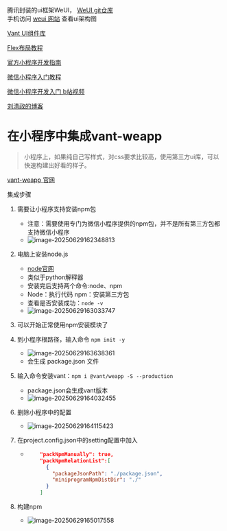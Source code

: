 
腾讯封装的ui框架WeUI， [WeUI git仓库](https://github.com/Tencent/weui)  
手机访问 [weui 网站](https://weui.io/) 查看ui架构图 

[Vant UI组件库](https://vant-ui.github.io/vant-weapp/#/home)

[Flex布局教程](https://www.ruanyifeng.com/blog/2015/07/flex-grammar.html)  

[官方小程序开发指南](https://developers.weixin.qq.com/miniprogram/dev/framework/)  

[微信小程序入门教程](https://www.ruanyifeng.com/blog/2020/10/wechat-miniprogram-tutorial-part-one.html)

[微信小程序开发入门 b站视频](https://www.bilibili.com/video/BV1EFcve9EH1?spm_id_from=333.788.player.switch&vd_source=d039f8798e1b7db3c7fad9ee7b012612&p=11)

[刘清政的博客](https://www.cnblogs.com/liuqingzheng/p/17120548.html)



# 在小程序中集成vant-weapp

> 小程序上，如果纯自己写样式，对css要求比较高，使用第三方ui库，可以快速构建出好看的样子。

[vant-weapp 官网](https://vant-ui.github.io/vant-weapp/#/home)

集成步骤

1. 需要让小程序支持安装npm包

   * 注意：需要使用专门为微信小程序提供的npm包，并不是所有第三方包都支持微信小程序
   * ![image-20250629162348813](相关资料.assets/image-20250629162348813.png)

2. 电脑上安装node.js

   * [node官网](https://nodejs.p2hp.com/)
   * 类似于python解释器
   * 安装完后支持两个命令:node、npm
   * Node：执行代码        npm：安装第三方包
   * 查看是否安装成功：`node -v`
   * ![image-20250629163033747](相关资料.assets/image-20250629163033747.png)

3. 可以开始正常使用npm安装模块了

4. 到小程序根路径，输入命令 `npm init -y`

   * ![image-20250629163638361](相关资料.assets/image-20250629163638361.png)
   * 会生成 package.json 文件

5. 输入命令安装vant：`npm i @vant/weapp -S --production`

   * package.json会生成vant版本
   * ![image-20250629164032455](相关资料.assets/image-20250629164032455.png)

6. 删除小程序中的配置

   * ![image-20250629164115423](相关资料.assets/image-20250629164115423.png)

7. 在project.config.json中的setting配置中加入

   * ```json
         "packNpmManually": true,
         "packNpmRelationList":[
           {
             "packageJsonPath": "./package.json",
             "miniprogramNpmDistDir": "./"
           }
         ]
     ```

8. 构建npm

   * ![image-20250629165017558](相关资料.assets/image-20250629165017558.png)

   